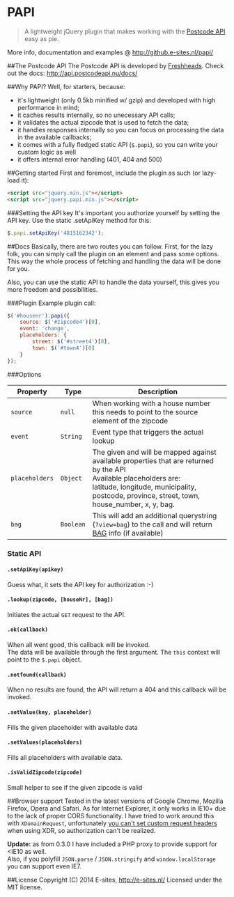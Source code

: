 PAPI
====
<blockquote>
<p>A lightweight jQuery plugin that makes working with the <a href="http://www.postcodeapi.nu/" target="_blank">Postcode API</a> easy as pie.</p>
</blockquote>

More info, documentation and examples @ http://github.e-sites.nl/papi/

##The Postcode API
The Postcode API is developed by <a href="http://www.freshheads.com/" target="_blank">Freshheads</a>. Check out the docs: <a href="http://api.postcodeapi.nu/docs/" target="_blank">http://api.postcodeapi.nu/docs/</a>

##Why PAPI?
Well, for starters, because:

<ul>
<li>it's lightweight (only 0.5kb minified w/ gzip) and developed with high performance in mind;</li>
<li>it caches results internally, so no unecessary API calls;</li>
<li>it validates the actual zipcode that is used to fetch the data;</li>
<li>it handles responses internally so you can focus on processing the data in the available callbacks;</li>
<li>it comes with a fully fledged static API (<code>$.papi</code>), so you can write your custom logic as well</li>
<li>it offers internal error handling (401, 404 and 500)</li>
</ul>

##Getting started
First and foremost, include the plugin as such (or lazy-load it):
```html
<script src="jquery.min.js"></script>
<script src="jquery.papi.min.js"></script>
```

###Setting the API key
It's important you authorize yourself by setting the API key. Use the static .setApiKey method for this:
```js
$.papi.setApiKey('4815162342');
```
##Docs
Basically, there are two routes you can follow. First, for the lazy folk, you can simply call the plugin on an element and pass some options.
This way the whole process of fetching and handling the data will be done for you.

Also, you can use the static API to handle the data yourself, this gives you more freedom and possibilities.

###Plugin
Example plugin call:

```js
$('#housenr').papi({
    source: $('#zipcode4')[0],
    event: 'change',
    placeholders: {
        street: $('#street4')[0],
        town: $('#town4')[0]
    }
});
```
###Options</h4>
<table class="table table-bordered table-striped bs-table">
	<colgroup>
		<col class="col-lg-1">
		<col class="col-lg-1">
		<col class="col-lg-7">
	</colgroup>
	<thead>
	<tr>
		<th>Property</th>
		<th>Type</th>
		<th>Description</th>
	</tr>
	</thead>
	<tbody>
		<tr>
			<td>
				<code>source</code>
			</td>
			<td><code>null</code></td>
			<td>
				When working with a house number this needs to point to the source element of the zipcode
			</td>
		</tr>
		<tr>
			<td>
				<code>event</code>
			</td>
			<td><code>String</code></td>
			<td>Event type that triggers the actual lookup</td>
		</tr>
		<tr>
			<td>
				<code>placeholders</code>
			</td>
			<td><code>Object</code></td>
			<td>
				The given and will be mapped against available properties that are returned by the API <br>
				Available placeholders are: <br>
				latitude, longitude, municipality, postcode, province, street, town, house_number, x, y, bag.</code>
			</td>
		</tr>
		<tr>
			<td>
				<code>bag</code>
			</td>
			<td><code>Boolean</code></td>
			<td>
				This will add an additional querystring (<code>?view=bag</code>) to the call and will return <a href="http://bag.vrom.nl/" target="_blank">BAG</a> info (if available)<br>
			</td>
		</tr>
	</tbody>
</table>
<h3>Static API</h3>
<h4><code>.setApiKey(apikey)</code></h4>
<p>Guess what, it sets the API key for authorization :-)</p>
<h4><code>.lookup(zipcode, [houseNr], [bag])</code></h4>
<p>Initiates the actual <code>GET</code> request to the API.</p>
<h4><code>.ok(callback)</code></h4>
<p>
	When all went good, this callback will be invoked. <br>
	The data will be available through the first argument. The <code>this</code> context will point to the <code>$.papi</code> object.
</p>
<h4><code>.notfound(callback)</code></h4>
<p>
	When no results are found, the API will return a 404 and this callback will be invoked.
</p>
<h4><code>.setValue(key, placeholder)</code></h4>
<p>
	Fills the given placeholder with available data
</p>
<h4><code>.setValues(placeholders)</code></h4>
<p>
	Fills all placeholders with available data.
</p>
<h4><code>.isValidZipcode(zipcode)</code></h4>
<p>Small helper to see if the given zipcode is valid</p>

##Browser support
Tested in the latest versions of Google Chrome, Mozilla Firefox, Opera and Safari. As for Internet Explorer, it only works in IE10+ due to the lack of proper CORS functionality.
I have tried to work around this with <code>XDomainRequest</code>, unfortunately <a href="http://blogs.msdn.com/b/ieinternals/archive/2010/05/13/xdomainrequest-restrictions-limitations-and-workarounds.aspx" target="_blank">you can't set custom request headers</a> when using XDR, so authorization can't be realized.

<strong>Update:</strong> as from 0.3.0 I have included a PHP proxy to provide support for &lt;IE10 as well. <br>
Also, if you polyfill <code>JSON.parse</code> / <code>JSON.stringify</code> and <code>window.localStorage</code> you can support even IE7.

##License
Copyright (C) 2014 E-sites, <a href="http://www.e-sites.nl/">http://e-sites.nl/</a> Licensed under the MIT license.
